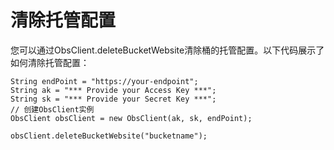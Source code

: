 # 清除托管配置<a name="ZH-CN_TOPIC_0142815509"></a>

您可以通过ObsClient.deleteBucketWebsite清除桶的托管配置。以下代码展示了如何清除托管配置：

```
String endPoint = "https://your-endpoint";
String ak = "*** Provide your Access Key ***";
String sk = "*** Provide your Secret Key ***";
// 创建ObsClient实例
ObsClient obsClient = new ObsClient(ak, sk, endPoint);

obsClient.deleteBucketWebsite("bucketname");
```

